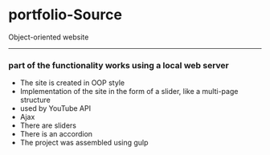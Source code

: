# portfolio-Source
Object-oriented website 
*******
### part of the functionality works using a local web server
* The site is created in OOP style
* Implementation of the site in the form of a slider, like a multi-page structure
* used by YouTube API
* Ajax
* There are sliders
* There is an accordion
* The project was assembled using gulp
